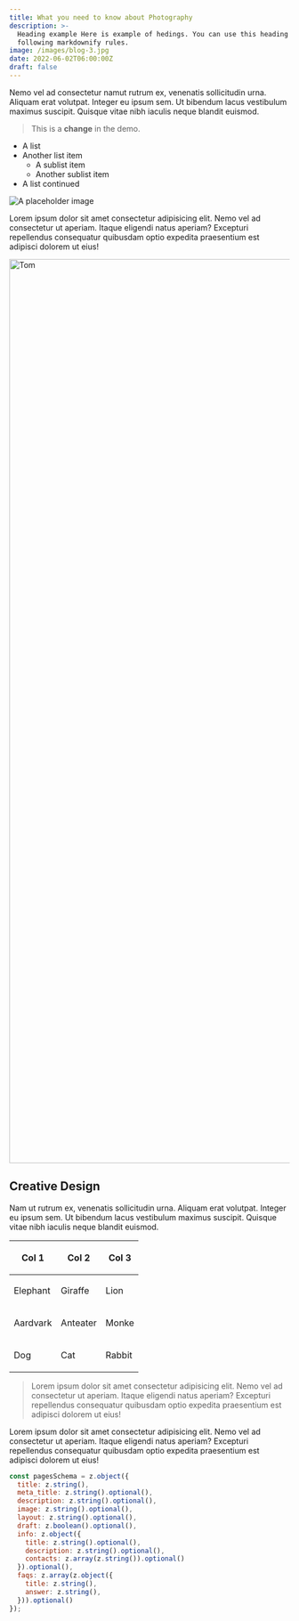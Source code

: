 ```yaml
---
title: What you need to know about Photography
description: >-
  Heading example Here is example of hedings. You can use this heading by
  following markdownify rules.
image: /images/blog-3.jpg
date: 2022-06-02T06:00:00Z
draft: false
---
```

Nemo vel ad consectetur namut rutrum ex, venenatis sollicitudin urna. Aliquam erat volutpat. Integer eu ipsum sem. Ut bibendum lacus vestibulum maximus suscipit. Quisque vitae nibh iaculis neque blandit euismod.

> This is a **change** in the demo.

* A list
* Another list item
  * A sublist item
  * Another sublist item
* A list continued

![A placeholder image](/images/blog-6.jpg)

Lorem ipsum dolor sit amet consectetur adipisicing elit. Nemo vel ad consectetur ut aperiam. Itaque eligendi natus aperiam? Excepturi repellendus consequatur quibusdam optio expedita praesentium est adipisci dolorem ut eius!

<img src="/uploads/square-portrait.png" alt="Tom" height="1625" width="1625" />

## Creative Design

Nam ut rutrum ex, venenatis sollicitudin urna. Aliquam erat volutpat. Integer eu ipsum sem. Ut bibendum lacus vestibulum maximus suscipit. Quisque vitae nibh iaculis neque blandit euismod.

<table><thead><tr><th><p>Col 1</p></th><th><p>Col 2</p></th><th><p>Col 3</p></th></tr></thead><tbody><tr><td><p>Elephant</p></td><td><p>Giraffe</p></td><td><p>Lion</p></td></tr><tr><td><p>Aardvark</p></td><td><p>Anteater</p></td><td><p>Monke</p></td></tr><tr><td><p>Dog</p></td><td><p>Cat</p></td><td><p>Rabbit</p></td></tr></tbody></table>

> Lorem ipsum dolor sit amet consectetur adipisicing elit. Nemo vel ad consectetur ut aperiam. Itaque eligendi natus aperiam? Excepturi repellendus consequatur quibusdam optio expedita praesentium est adipisci dolorem ut eius!

Lorem ipsum dolor sit amet consectetur adipisicing elit. Nemo vel ad consectetur ut aperiam. Itaque eligendi natus aperiam? Excepturi repellendus consequatur quibusdam optio expedita praesentium est adipisci dolorem ut eius!

```javascript
const pagesSchema = z.object({
  title: z.string(),
  meta_title: z.string().optional(),
  description: z.string().optional(),
  image: z.string().optional(),
  layout: z.string().optional(),
  draft: z.boolean().optional(),
  info: z.object({
    title: z.string().optional(),
    description: z.string().optional(),
    contacts: z.array(z.string()).optional()
  }).optional(),
  faqs: z.array(z.object({
    title: z.string(),
    answer: z.string(),
  })).optional()
});
```
